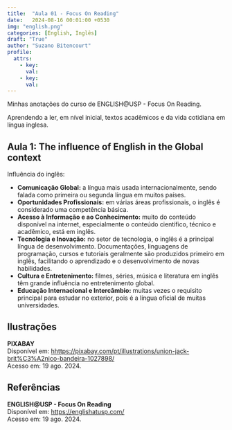 ```yaml
---
title:  "Aula 01 - Focus On Reading"
date:   2024-08-16 00:01:00 +0530
img: "english.png"
categories: [English, Inglês]
draft: "True"
author: "Suzano Bitencourt"
profile:
  attrs:
    - key: 
      val: 
    - key: 
      val: 
---
```


Minhas anotações do curso de ENGLISH@USP - Focus On Reading.

<!--more-->

Aprendendo a ler, em nível inicial, textos acadêmicos e da vida cotidiana em língua inglesa.

## Aula 1: The influence of English in the Global context

Influência do inglês:

- **Comunicação Global:** a língua mais usada internacionalmente, sendo falada como primeira ou segunda língua em muitos países.
- **Oportunidades Profissionais:** em várias áreas profissionais, o inglês é considerado uma competência básica.
- **Acesso à Informação e ao Conhecimento:** muito do conteúdo disponível na internet, especialmente o conteúdo científico, técnico e acadêmico, está em inglês.
- **Tecnologia e Inovação:** no setor de tecnologia, o inglês é a principal língua de desenvolvimento. Documentações, linguagens de programação, cursos e tutoriais geralmente são produzidos primeiro em inglês, facilitando o aprendizado e o desenvolvimento de novas habilidades.
- **Cultura e Entretenimento:** filmes, séries, música e literatura em inglês têm grande influência no entretenimento global.
- **Educação Internacional e Intercâmbio:** muitas vezes o requisito principal para estudar no exterior, pois é a língua oficial de muitas universidades.

## Ilustrações

**PIXABAY**  
Disponível em: <hhttps://pixabay.com/pt/illustrations/union-jack-brit%C3%A2nico-bandeira-1027898/>  
Acesso em: 19 ago. 2024.

## Referências

**ENGLISH@USP - Focus On Reading**  
Disponível em: <https://englishatusp.com/>  
Acesso em: 19 ago. 2024.
